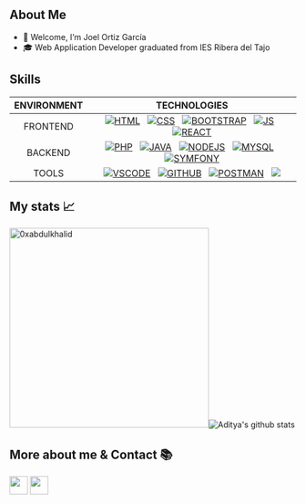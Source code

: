 
## About Me 
- 👋 Welcome, I’m Joel Ortiz García
- 🎓 Web Application Developer graduated from IES Ribera del Tajo




## Skills 
| ENVIRONMENT | TECHNOLOGIES |
| :---: | :---: |
| FRONTEND | [![HTML](https://skillicons.dev/icons?i=html)](https://www.w3schools.com/html/) &nbsp; [![CSS](https://skillicons.dev/icons?i=css)](https://www.w3schools.com/css/) &nbsp; [![BOOTSTRAP](https://skillicons.dev/icons?i=bootstrap)](https://getbootstrap.com/) &nbsp; [![JS](https://skillicons.dev/icons?i=js)](https://developer.mozilla.org/en-US/docs/Web/JavaScript) &nbsp; [![REACT](https://skillicons.dev/icons?i=react)](https://react.dev/) |
| BACKEND | [![PHP](https://skillicons.dev/icons?i=php)](https://www.php.net/) &nbsp; [![JAVA](https://skillicons.dev/icons?i=java)](https://www.java.com/)  &nbsp; [![NODEJS](https://skillicons.dev/icons?i=nodejs)](https://nodejs.org/en) &nbsp; [![MYSQL](https://skillicons.dev/icons?i=mysql)](https://www.mysql.com/) &nbsp; [![SYMFONY](https://skillicons.dev/icons?i=symfony)](https://symfony.com/) |
| TOOLS | [![VSCODE](https://skillicons.dev/icons?i=vscode)](https://www.vscode.com/) &nbsp; [![GITHUB](https://skillicons.dev/icons?i=github)](https://www.github.com/) &nbsp; [![POSTMAN](https://skillicons.dev/icons?i=postman)](https://postman.com/) &nbsp; <img src="https://skillicons.dev/icons?i=linux&perline=20" />

## My stats 📈
<img src="https://github-readme-stats.vercel.app/api/top-langs?username=joelortiiz&show_icons=true&locale=en&layout=compact&line_height=20&title_color=7A7ADB&icon_color=2234AE&text_color=D3D3D3&bg_color=0,000000,130F40" width="350"  alt="0xabdulkhalid"/>![Aditya's github stats](https://github-readme-stats.vercel.app/api?username=joelortiiz&show_icons=true&theme=tokyonight)

## More about me & Contact  📚
<a href = 'https://www.linkedin.com/in/joelortiiz/'> <img width = '32px' align= 'center' src="https://raw.githubusercontent.com/rahulbanerjee26/githubAboutMeGenerator/main/icons/linked-in-alt.svg"/></a> 
<a href="mailto:joelortiizgarcia@gmail.com" target="_blank"> <img width = '32px' align= 'center' src="https://github.com/joelortiiz/joelortiiz/assets/124399316/07c27393-d9f0-4eb3-86c5-7aa683e7559c"/></a> 

